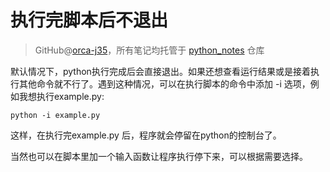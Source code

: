 # 执行完脚本后不退出
> GitHub@[orca-j35](https://github.com/orca-j35)，所有笔记均托管于 [python_notes](https://github.com/orca-j35/python_notes) 仓库

默认情况下，python执行完成后会直接退出。如果还想查看运行结果或是接着执行其他命令就不行了。遇到这种情况，可以在执行脚本的命令中添加 -i 选项，例如我想执行example.py:

```shell
python -i example.py
```

这样，在执行完example.py 后，程序就会停留在python的控制台了。

当然也可以在脚本里加一个输入函数让程序执行停下来，可以根据需要选择。


